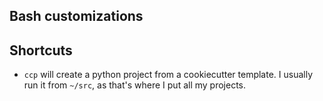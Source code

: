 Bash customizations
-------------------

Shortcuts
---------
- `ccp` will create a python project from a cookiecutter template.  I usually
  run it from `~/src`, as that's where I put all my projects.
